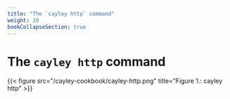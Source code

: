 ```yaml
---
title: "The `cayley http` command"
weight: 10
bookCollapseSection: true
---
```


# The `cayley http` command

{{< figure src="/cayley-cookbook/cayley-http.png" title="Figure 1.: cayley http" >}}

